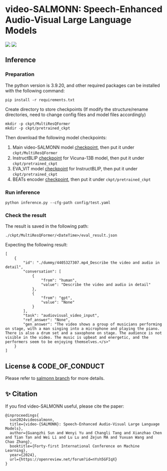 # video-SALMONN: Speech-Enhanced Audio-Visual Large Language Models

<div style='display:flex; gap: 0.25rem; '>
<a href='https://openreview.net/pdf?id=nYsh5GFIqX'><img src='https://img.shields.io/badge/video_SALMONN_paper-PDF-green'></a>
<a href='https://huggingface.co/tsinghua-ee/Video-SALMONN/tree/main'><img src='https://img.shields.io/badge/video--SALMONN-checkpoint-yellow'></a> 
</div>

## Inference

### Preparation
The python version is 3.9.20, and other required packages can be installed with the following command: 
```
pip install -r requirements.txt
```
Create directory to store checkpoints (If modify the structure/rename directories, need to change config files and model files accordingly)
```
mkdir -p ckpt/MultiResQFormer
mkdir -p ckpt/pretrained_ckpt
```
Then download the following model checkpoints:

1. Main video-SALMONN model [checkpoint](https://huggingface.co/tsinghua-ee/Video-SALMONN/tree/main), then put it under `ckpt/MultiResQFormer`
2. InstructBLIP [checkpoint](https://storage.googleapis.com/sfr-vision-language-research/LAVIS/models/InstructBLIP/instruct_blip_vicuna13b_trimmed.pth) for Vicuna-13B model, then put it under `ckpt/pretrained_ckpt`
3. EVA_VIT model [checkpoint](https://storage.googleapis.com/sfr-vision-language-research/LAVIS/models/BLIP2/eva_vit_g.pth) for InstructBLIP, then put it under `ckpt/pretrained_ckpt`
4. BEATs encoder [checkpoint](https://huggingface.co/spaces/fffiloni/SALMONN-7B-gradio/blob/677c0125de736ab92751385e1e8664cd03c2ce0d/beats/BEATs_iter3_plus_AS2M_finetuned_on_AS2M_cpt2.pt), then put it under `ckpt/pretrained_ckpt`


### Run inference
```
python inference.py --cfg-path config/test.yaml 
```

### Check the result
The result is saved in the following path:
```
./ckpt/MultiResQFormer/<DateTime>/eval_result.json
```

Expecting the following result:
```
[
    {
        "id": "./dummy/4405327307.mp4_Describe the video and audio in detail",
        "conversation": [
            {
                "from": "human",
                "value": "Describe the video and audio in detail"
            },
            {
                "from": "gpt",
                "value": "None"
            }
        ],
        "task": "audiovisual_video_input",
        "ref_answer": "None",
        "gen_answer": "The video shows a group of musicians performing on stage, with a man singing into a microphone and playing the piano. There is also a drum set and a saxophone on stage. The audience is not visible in the video. The music is upbeat and energetic, and the performers seem to be enjoying themselves.</s>"
    }
]
```

## License & CODE_OF_CONDUCT
Please refer to [salmonn branch](https://huggingface.co/tsinghua-ee/Video-SALMONN/tree/main) for more details.

## ✨ Citation
If you find video-SALMONN useful, please cite the paper:
```
@inproceedings{
  sun2024videosalmonn,
  title={video-{SALMONN}: Speech-Enhanced Audio-Visual Large Language Models},
  author={Guangzhi Sun and Wenyi Yu and Changli Tang and Xianzhao Chen and Tian Tan and Wei Li and Lu Lu and Zejun MA and Yuxuan Wang and Chao Zhang},
  booktitle={Forty-first International Conference on Machine Learning},
  year={2024},
  url={https://openreview.net/forum?id=nYsh5GFIqX}
}
```